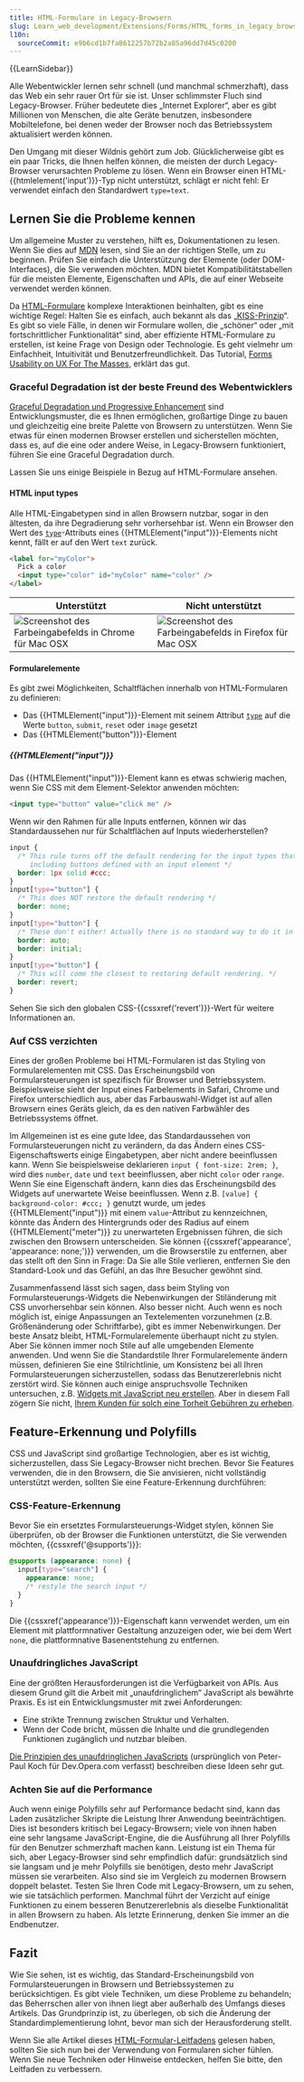 ```yaml
---
title: HTML-Formulare in Legacy-Browsern
slug: Learn_web_development/Extensions/Forms/HTML_forms_in_legacy_browsers
l10n:
  sourceCommit: e9b6cd1b7fa8612257b72b2a85a96dd7d45c0200
---
```


{{LearnSidebar}}

Alle Webentwickler lernen sehr schnell (und manchmal schmerzhaft), dass das Web ein sehr rauer Ort für sie ist. Unser schlimmster Fluch sind Legacy-Browser. Früher bedeutete dies „Internet Explorer“, aber es gibt Millionen von Menschen, die alte Geräte benutzen, insbesondere Mobiltelefone, bei denen weder der Browser noch das Betriebssystem aktualisiert werden können.

Den Umgang mit dieser Wildnis gehört zum Job. Glücklicherweise gibt es ein paar Tricks, die Ihnen helfen können, die meisten der durch Legacy-Browser verursachten Probleme zu lösen. Wenn ein Browser einen HTML-{{htmlelement('input')}}-Typ nicht unterstützt, schlägt er nicht fehl: Er verwendet einfach den Standardwert `type=text`.

## Lernen Sie die Probleme kennen

Um allgemeine Muster zu verstehen, hilft es, Dokumentationen zu lesen. Wenn Sie dies auf [MDN](/) lesen, sind Sie an der richtigen Stelle, um zu beginnen. Prüfen Sie einfach die Unterstützung der Elemente (oder DOM-Interfaces), die Sie verwenden möchten. MDN bietet Kompatibilitätstabellen für die meisten Elemente, Eigenschaften und APIs, die auf einer Webseite verwendet werden können.

Da [HTML-Formulare](/de/docs/Learn_web_development/Extensions/Forms) komplexe Interaktionen beinhalten, gibt es eine wichtige Regel: Halten Sie es einfach, auch bekannt als das „[KISS-Prinzip](https://en.wikipedia.org/wiki/KISS_principle)“. Es gibt so viele Fälle, in denen wir Formulare wollen, die „schöner“ oder „mit fortschrittlicher Funktionalität“ sind, aber effiziente HTML-Formulare zu erstellen, ist keine Frage von Design oder Technologie. Es geht vielmehr um Einfachheit, Intuitivität und Benutzerfreundlichkeit. Das Tutorial, [Forms Usability on UX For The Masses,](https://www.uxforthemasses.com/forms-usability/) erklärt das gut.

### Graceful Degradation ist der beste Freund des Webentwicklers

[Graceful Degradation und Progressive Enhancement](https://www.sitepoint.com/progressive-enhancement-graceful-degradation-choice/) sind Entwicklungsmuster, die es Ihnen ermöglichen, großartige Dinge zu bauen und gleichzeitig eine breite Palette von Browsern zu unterstützen. Wenn Sie etwas für einen modernen Browser erstellen und sicherstellen möchten, dass es, auf die eine oder andere Weise, in Legacy-Browsern funktioniert, führen Sie eine Graceful Degradation durch.

Lassen Sie uns einige Beispiele in Bezug auf HTML-Formulare ansehen.

#### HTML input types

Alle HTML-Eingabetypen sind in allen Browsern nutzbar, sogar in den ältesten, da ihre Degradierung sehr vorhersehbar ist. Wenn ein Browser den Wert des [`type`](/de/docs/Web/HTML/Reference/Elements/input#type)-Attributs eines {{HTMLElement("input")}}-Elements nicht kennt, fällt er auf den Wert `text` zurück.

```html
<label for="myColor">
  Pick a color
  <input type="color" id="myColor" name="color" />
</label>
```

<table class="no-markdown">
  <thead>
    <tr>
      <th>Unterstützt</th>
      <th>Nicht unterstützt</th>
    </tr>
  </thead>
  <tbody>
    <tr>
      <td>
        <img
          alt="Screenshot des Farbeingabefelds in Chrome für Mac OSX"
          src="color-fallback-chrome.png"
        />
      </td>
      <td>
        <img
          alt="Screenshot des Farbeingabefelds in Firefox für Mac OSX"
          src="color-fallback-firefox.png"
        />
      </td>
    </tr>
  </tbody>
</table>

#### Formularelemente

Es gibt zwei Möglichkeiten, Schaltflächen innerhalb von HTML-Formularen zu definieren:

- Das {{HTMLElement("input")}}-Element mit seinem Attribut [`type`](/de/docs/Web/HTML/Reference/Elements/input#type) auf die Werte `button`, `submit`, `reset` oder `image` gesetzt
- Das {{HTMLElement("button")}}-Element

##### {{HTMLElement("input")}}

Das {{HTMLElement("input")}}-Element kann es etwas schwierig machen, wenn Sie CSS mit dem Element-Selektor anwenden möchten:

```html
<input type="button" value="click me" />
```

Wenn wir den Rahmen für alle Inputs entfernen, können wir das Standardaussehen nur für Schaltflächen auf Inputs wiederherstellen?

```css
input {
  /* This rule turns off the default rendering for the input types that have a border,
     including buttons defined with an input element */
  border: 1px solid #ccc;
}
input[type="button"] {
  /* This does NOT restore the default rendering */
  border: none;
}
input[type="button"] {
  /* These don't either! Actually there is no standard way to do it in any browser */
  border: auto;
  border: initial;
}
input[type="button"] {
  /* This will come the closest to restoring default rendering. */
  border: revert;
}
```

Sehen Sie sich den globalen CSS-{{cssxref('revert')}}-Wert für weitere Informationen an.

### Auf CSS verzichten

Eines der großen Probleme bei HTML-Formularen ist das Styling von Formularelementen mit CSS. Das Erscheinungsbild von Formularsteuerungen ist spezifisch für Browser und Betriebssystem. Beispielsweise sieht der Input eines Farbelements in Safari, Chrome und Firefox unterschiedlich aus, aber das Farbauswahl-Widget ist auf allen Browsern eines Geräts gleich, da es den nativen Farbwähler des Betriebssystems öffnet.

Im Allgemeinen ist es eine gute Idee, das Standardaussehen von Formularsteuerungen nicht zu verändern, da das Ändern eines CSS-Eigenschaftswerts einige Eingabetypen, aber nicht andere beeinflussen kann. Wenn Sie beispielsweise deklarieren `input { font-size: 2rem; }`, wird dies `number`, `date` und `text` beeinflussen, aber nicht `color` oder `range`. Wenn Sie eine Eigenschaft ändern, kann dies das Erscheinungsbild des Widgets auf unerwartete Weise beeinflussen. Wenn z.B. `[value] { background-color: #ccc; }` genutzt wurde, um jedes {{HTMLElement("input")}} mit einem `value`-Attribut zu kennzeichnen, könnte das Ändern des Hintergrunds oder des Radius auf einem {{HTMLElement("meter")}} zu unerwarteten Ergebnissen führen, die sich zwischen den Browsern unterscheiden. Sie können {{cssxref('appearance', 'appearance: none;')}} verwenden, um die Browserstile zu entfernen, aber das stellt oft den Sinn in Frage: Da Sie alle Stile verlieren, entfernen Sie den Standard-Look und das Gefühl, an das Ihre Besucher gewöhnt sind.

Zusammenfassend lässt sich sagen, dass beim Styling von Formularsteuerungs-Widgets die Nebenwirkungen der Stiländerung mit CSS unvorhersehbar sein können. Also besser nicht. Auch wenn es noch möglich ist, einige Anpassungen an Textelementen vorzunehmen (z.B. Größenänderung oder Schriftfarbe), gibt es immer Nebenwirkungen. Der beste Ansatz bleibt, HTML-Formularelemente überhaupt nicht zu stylen. Aber Sie können immer noch Stile auf alle umgebenden Elemente anwenden. Und wenn Sie die Standardstile Ihrer Formularelemente ändern müssen, definieren Sie eine Stilrichtlinie, um Konsistenz bei all Ihren Formularsteuerungen sicherzustellen, sodass das Benutzererlebnis nicht zerstört wird. Sie können auch einige anspruchsvolle Techniken untersuchen, z.B. [Widgets mit JavaScript neu erstellen](/de/docs/Learn_web_development/Extensions/Forms/How_to_build_custom_form_controls). Aber in diesem Fall zögern Sie nicht, [Ihrem Kunden für solch eine Torheit Gebühren zu erheben](https://www.smashingmagazine.com/2011/11/but-the-client-wants-ie-6-support/).

## Feature-Erkennung und Polyfills

CSS und JavaScript sind großartige Technologien, aber es ist wichtig, sicherzustellen, dass Sie Legacy-Browser nicht brechen. Bevor Sie Features verwenden, die in den Browsern, die Sie anvisieren, nicht vollständig unterstützt werden, sollten Sie eine Feature-Erkennung durchführen:

### CSS-Feature-Erkennung

Bevor Sie ein ersetztes Formularsteuerungs-Widget stylen, können Sie überprüfen, ob der Browser die Funktionen unterstützt, die Sie verwenden möchten, {{cssxref('@supports')}}:

```css
@supports (appearance: none) {
  input[type="search"] {
    appearance: none;
    /* restyle the search input */
  }
}
```

Die {{cssxref('appearance')}}-Eigenschaft kann verwendet werden, um ein Element mit plattformnativer Gestaltung anzuzeigen oder, wie bei dem Wert `none`, die plattformnative Basenentstehung zu entfernen.

### Unaufdringliches JavaScript

Eine der größten Herausforderungen ist die Verfügbarkeit von APIs. Aus diesem Grund gilt die Arbeit mit „unaufdringlichem“ JavaScript als bewährte Praxis. Es ist ein Entwicklungsmuster mit zwei Anforderungen:

- Eine strikte Trennung zwischen Struktur und Verhalten.
- Wenn der Code bricht, müssen die Inhalte und die grundlegenden Funktionen zugänglich und nutzbar bleiben.

[Die Prinzipien des unaufdringlichen JavaScripts](https://www.w3.org/wiki/The_principles_of_unobtrusive_JavaScript) (ursprünglich von Peter-Paul Koch für Dev.Opera.com verfasst) beschreiben diese Ideen sehr gut.

### Achten Sie auf die Performance

Auch wenn einige Polyfills sehr auf Performance bedacht sind, kann das Laden zusätzlicher Skripte die Leistung Ihrer Anwendung beeinträchtigen. Dies ist besonders kritisch bei Legacy-Browsern; viele von ihnen haben eine sehr langsame JavaScript-Engine, die die Ausführung all Ihrer Polyfills für den Benutzer schmerzhaft machen kann. Leistung ist ein Thema für sich, aber Legacy-Browser sind sehr empfindlich dafür: grundsätzlich sind sie langsam und je mehr Polyfills sie benötigen, desto mehr JavaScript müssen sie verarbeiten. Also sind sie im Vergleich zu modernen Browsern doppelt belastet. Testen Sie Ihren Code mit Legacy-Browsern, um zu sehen, wie sie tatsächlich performen. Manchmal führt der Verzicht auf einige Funktionen zu einem besseren Benutzererlebnis als dieselbe Funktionalität in allen Browsern zu haben. Als letzte Erinnerung, denken Sie immer an die Endbenutzer.

## Fazit

Wie Sie sehen, ist es wichtig, das Standard-Erscheinungsbild von Formularsteuerungen in Browsern und Betriebssystemen zu berücksichtigen. Es gibt viele Techniken, um diese Probleme zu behandeln; das Beherrschen aller von ihnen liegt aber außerhalb des Umfangs dieses Artikels. Das Grundprinzip ist, zu überlegen, ob sich die Änderung der Standardimplementierung lohnt, bevor man sich der Herausforderung stellt.

Wenn Sie alle Artikel dieses [HTML-Formular-Leitfadens](/de/docs/Learn_web_development/Extensions/Forms) gelesen haben, sollten Sie sich nun bei der Verwendung von Formularen sicher fühlen. Wenn Sie neue Techniken oder Hinweise entdecken, helfen Sie bitte, den Leitfaden zu verbessern.
